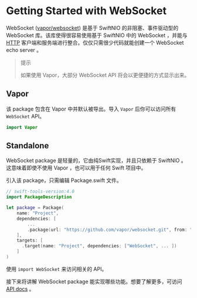 # Getting Started with WebSocket

WebSocket ([vapor/websocket](https://github.com/vapor/websocket)) 是基于 SwiftNIO 的非阻塞、事件驱动型的 WebSocket 库。该库使得很容易使用基于 SwiftNIO 中的 WebSocket ，并能与 [HTTP](../http/getting_started.md) 客户端和服务端进行整合。仅仅只需很少代码就能创建一个 WebSocket echo server 。

> 提示
> 
> 如果使用 Vapor，大部分 WebSocket API 将会以更便捷的方式显示出来。

## Vapor

该 package 包含在 Vapor 中并默认被导出。导入 ```Vapor``` 后你可以访问所有 ```WebSocket``` API。

```swift
import Vapor
```

## Standalone

WebSocket package 是轻量的，它由纯Swift实现，并且只依赖于 SwiftNIO 。这意味着即使不使用 Vapor ，也可以用于任何 Swift 项目中。

引入该 package，只需编辑 Package.swift 文件。

```swift
// swift-tools-version:4.0
import PackageDescription

let package = Package(
    name: "Project",
    dependencies: [
        ...
        .package(url: "https://github.com/vapor/websocket.git", from: "1.0.0"),
    ],
    targets: [
      .target(name: "Project", dependencies: ["WebSocket", ... ])
    ]
)
```

使用 ```import WebSocket``` 来访问相关的 API。

接下来将讲解 WebSocket package 能实现哪些功能。想要了解更多，可访问 [API docs](https://api.vapor.codes/websocket/latest/WebSocket/index.html) 。